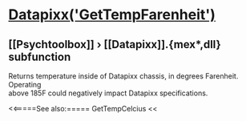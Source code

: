 # [Datapixx('GetTempFarenheit')](Datapixx-GetTempFarenheit) 
## [[Psychtoolbox]] &#8250; [[Datapixx]].{mex*,dll} subfunction


Returns temperature inside of Datapixx chassis, in degrees Farenheit. Operating  
above 185F could negatively impact Datapixx specifications.  
  


<<=====See also:=====
GetTempCelcius
<<